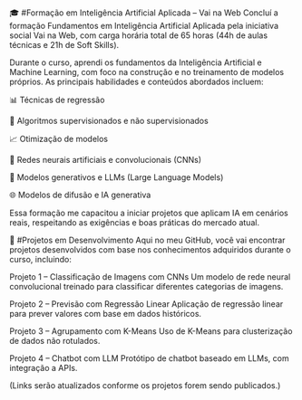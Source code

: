 🎓 #Formação em Inteligência Artificial Aplicada – Vai na Web
Concluí a formação Fundamentos em Inteligência Artificial Aplicada pela iniciativa social Vai na Web, com carga horária total de 65 horas (44h de aulas técnicas e 21h de Soft Skills).

Durante o curso, aprendi os fundamentos da Inteligência Artificial e Machine Learning, com foco na construção e no treinamento de modelos próprios. As principais habilidades e conteúdos abordados incluem:

📊 Técnicas de regressão

🧠 Algoritmos supervisionados e não supervisionados

📈 Otimização de modelos

🔁 Redes neurais artificiais e convolucionais (CNNs)

💬 Modelos generativos e LLMs (Large Language Models)

🌐 Modelos de difusão e IA generativa

Essa formação me capacitou a iniciar projetos que aplicam IA em cenários reais, respeitando as exigências e boas práticas do mercado atual.

🚀 #Projetos em Desenvolvimento
Aqui no meu GitHub, você vai encontrar projetos desenvolvidos com base nos conhecimentos adquiridos durante o curso, incluindo:

Projeto 1 – Classificação de Imagens com CNNs
Um modelo de rede neural convolucional treinado para classificar diferentes categorias de imagens.

Projeto 2 – Previsão com Regressão Linear
Aplicação de regressão linear para prever valores com base em dados históricos.

Projeto 3 – Agrupamento com K-Means
Uso de K-Means para clusterização de dados não rotulados.

Projeto 4 – Chatbot com LLM
Protótipo de chatbot baseado em LLMs, com integração a APIs.

(Links serão atualizados conforme os projetos forem sendo publicados.)
